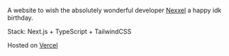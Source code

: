 A website to wish the absolutely wonderful developer [Nexxel](https://nexxel.dev/) a happy idk birthday.

Stack: Next.js + TypeScript + TailwindCSS

Hosted on [Vercel](https://vercel.com)
